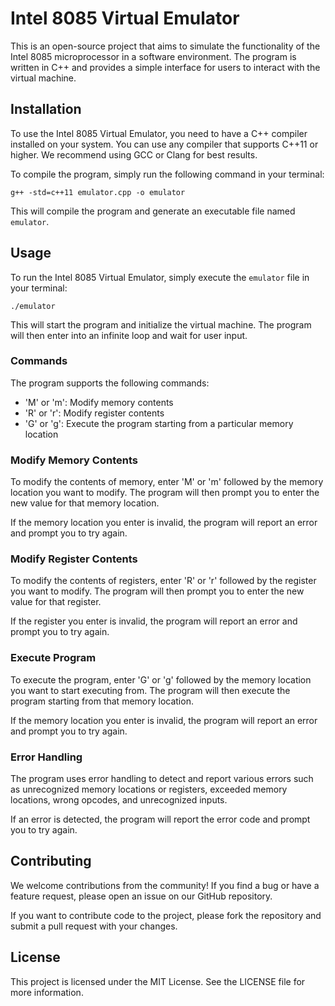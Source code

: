 # Intel 8085 Virtual Emulator

This is an open-source project that aims to simulate the functionality of the Intel 8085 microprocessor in a software environment. The program is written in C++ and provides a simple interface for users to interact with the virtual machine.

## Installation

To use the Intel 8085 Virtual Emulator, you need to have a C++ compiler installed on your system. You can use any compiler that supports C++11 or higher. We recommend using GCC or Clang for best results.

To compile the program, simply run the following command in your terminal:

```
g++ -std=c++11 emulator.cpp -o emulator

```

This will compile the program and generate an executable file named `emulator`.

## Usage

To run the Intel 8085 Virtual Emulator, simply execute the `emulator` file in your terminal:

```
./emulator

```

This will start the program and initialize the virtual machine. The program will then enter into an infinite loop and wait for user input.

### Commands

The program supports the following commands:

- 'M' or 'm': Modify memory contents
- 'R' or 'r': Modify register contents
- 'G' or 'g': Execute the program starting from a particular memory location

### Modify Memory Contents

To modify the contents of memory, enter 'M' or 'm' followed by the memory location you want to modify. The program will then prompt you to enter the new value for that memory location.

If the memory location you enter is invalid, the program will report an error and prompt you to try again.

### Modify Register Contents

To modify the contents of registers, enter 'R' or 'r' followed by the register you want to modify. The program will then prompt you to enter the new value for that register.

If the register you enter is invalid, the program will report an error and prompt you to try again.

### Execute Program

To execute the program, enter 'G' or 'g' followed by the memory location you want to start executing from. The program will then execute the program starting from that memory location.

If the memory location you enter is invalid, the program will report an error and prompt you to try again.

### Error Handling

The program uses error handling to detect and report various errors such as unrecognized memory locations or registers, exceeded memory locations, wrong opcodes, and unrecognized inputs.

If an error is detected, the program will report the error code and prompt you to try again.

## Contributing

We welcome contributions from the community! If you find a bug or have a feature request, please open an issue on our GitHub repository.

If you want to contribute code to the project, please fork the repository and submit a pull request with your changes.

## License

This project is licensed under the MIT License. See the LICENSE file for more information.